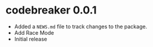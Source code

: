 # codebreaker 0.0.1

* Added a `NEWS.md` file to track changes to the package.
* Add Race Mode
* Initial release

